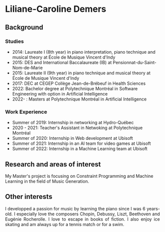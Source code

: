 # Liliane-Caroline Demers
## Background
### Studies
* 2014: Laureate I (8th year) in piano interpretation, piano technique and musical theory at École de Musique Vincent d'Indy
* 2015: DES and International Baccalaureate (IB) at Pensionnat-du-Saint-Nom-de-Marie
* 2015: Laureate II (9th year) in piano technique and musical theory at École de Musique Vincent d'Indy
* 2017: DEC at CEGEP Collège Jean-de-Brébeuf in Health Sciences
* 2022: Bachelor degree at Polytechnique Montréal in Software Engineering with option in Artificial Intelligence
* 2022- : Masters at Polytechnique Montréal in Artificial Intelligence

### Work Experience
- Summer of 2019: Internship in networking at Hydro-Québec
- 2020 - 2021: Teacher's Assistant in Netwoking at Polytechnique Montréal
- Summer of 2020: Internship in Web development at Ubisoft
- Summer of 2021: Internship in an AI team for video games at Ubisoft
- Summer of 2022: Internship in a Machine Learning team at Ubisoft

## Research and areas of interest
My Master's project is focusing on Constraint Programming and Machine Learning in the field of Music Generation. 

## Other interests
<p style="text-align: justify">I developped a passion for music by learning the piano since I was 6 years-old. I especially love the composers Chopin, Debussy, Liszt, Beethoven and Eugénie Rocherolle.
I love to escape in books of fiction. I also enjoy ice skating and am always up for a tennis match or for a swim.</p>
